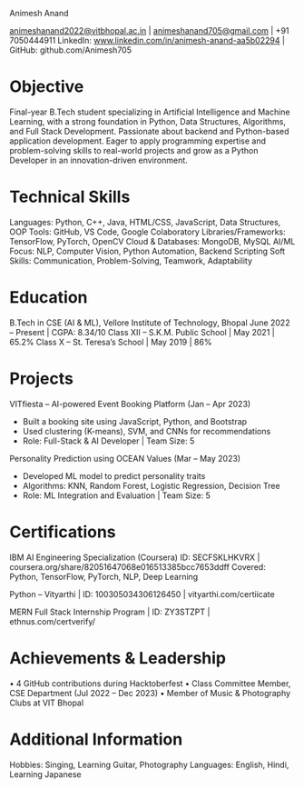 Animesh Anand

animeshanand2022@vitbhopal.ac.in | animeshanand705@gmail.com | +91 7050444911
LinkedIn: www.linkedin.com/in/animesh-anand-aa5b02294 | GitHub: github.com/Animesh705

# Objective

Final-year B.Tech student specializing in Artificial Intelligence and Machine Learning, with a strong foundation in Python, Data Structures, Algorithms, and Full Stack Development. Passionate about backend and Python-based application development. Eager to apply programming expertise and problem-solving skills to real-world projects and grow as a Python Developer in an innovation-driven environment.

# Technical Skills

Languages: Python, C++, Java, HTML/CSS, JavaScript, Data Structures, OOP
Tools: GitHub, VS Code, Google Colaboratory
Libraries/Frameworks: TensorFlow, PyTorch, OpenCV
Cloud & Databases: MongoDB, MySQL
AI/ML Focus: NLP, Computer Vision, Python Automation, Backend Scripting
Soft Skills: Communication, Problem-Solving, Teamwork, Adaptability

# Education

B.Tech in CSE (AI & ML), Vellore Institute of Technology, Bhopal
June 2022 – Present | CGPA: 8.34/10
Class XII – S.K.M. Public School | May 2021 | 65.2%
Class X – St. Teresa’s School | May 2019 | 86%

# Projects

VITfiesta – AI-powered Event Booking Platform (Jan – Apr 2023)
- Built a booking site using JavaScript, Python, and Bootstrap
- Used clustering (K-means), SVM, and CNNs for recommendations
- Role: Full-Stack & AI Developer | Team Size: 5

Personality Prediction using OCEAN Values (Mar – May 2023)
- Developed ML model to predict personality traits
- Algorithms: KNN, Random Forest, Logistic Regression, Decision Tree
- Role: ML Integration and Evaluation | Team Size: 5

# Certifications

IBM AI Engineering Specialization (Coursera)
ID: SECFSKLHKVRX | coursera.org/share/82051647068e016513385bcc7653ddff
Covered: Python, TensorFlow, PyTorch, NLP, Deep Learning

Python – Vityarthi | ID: 100305034306126450 | vityarthi.com/certiicate

MERN Full Stack Internship Program | ID: ZY3STZPT | ethnus.com/certverify/

# Achievements & Leadership

• 4 GitHub contributions during Hacktoberfest
• Class Committee Member, CSE Department (Jul 2022 – Dec 2023)
• Member of Music & Photography Clubs at VIT Bhopal

# Additional Information

Hobbies: Singing, Learning Guitar, Photography
Languages: English, Hindi, Learning Japanese